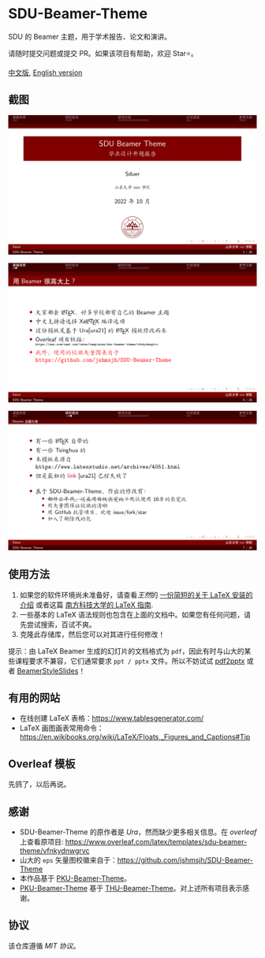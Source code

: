 # SDU-Beamer-Theme

SDU 的 Beamer 主题，用于学术报告、论文和演讲。

请随时提交问题或提交 PR。如果该项目有帮助，欢迎 Star⭐️。

[中文版](./README_ch.md), [English version](./README.md)

## 截图

![main_page](./img/main_page.png)

![instance1](./img/instance1.png)

![instance2](./img/instance2.png)

## 使用方法

1.   如果您的软件环境尚未准备好，请查看*王然*的 [一份简短的关于 LaTeX 安装的介绍](https://mirror.macomnet.net/pub/CTAN/info/install-latex-guide-zh-cn/install-latex-guide-zh-cn.pdf) 或者这篇 [南方科技大学的 LaTeX 指南](https://niko.cra.moe/uploads/short-url/9a47N0ThHXRb6em95R7422y8v7b.pdf).
2.   一些基本的 LaTeX 语法规则也包含在上面的文档中。如果您有任何问题，请先尝试搜索，百试不爽。
3.   克隆此存储库，然后您可以对其进行任何修改！

提示：由 LaTeX Beamer 生成的幻灯片的文档格式为 `pdf`，因此有时与山大的某些课程要求不兼容，它们通常要求 `ppt / pptx` 文件。所以不妨试试 [pdf2pptx](https://github.com/intMojIBakE/pdf2pptx) 或者 [BeamerStyleSlides](https://github.com/wzpan/BeamerStyleSlides)！

## 有用的网站

-   在线创建 LaTeX 表格：https://www.tablesgenerator.com/
-   LaTeX 画图画表常用命令：https://en.wikibooks.org/wiki/LaTeX/Floats,_Figures_and_Captions#Tip 

## Overleaf 模板

先鸽了，以后再说。

## 感谢

-   SDU-Beamer-Theme 的原作者是 *Ura*，然而缺少更多相关信息。在 *overleaf* 上查看原项目: https://www.overleaf.com/latex/templates/sdu-beamer-theme/vfnkydnwgrvc
-   山大的 `eps` 矢量图校徽来自于：https://github.com/jshmsjh/SDU-Beamer-Theme
-   本作品基于 [PKU-Beamer-Theme](https://github.com/inFaaa/PKU-Beamer-Theme)。
-   [PKU-Beamer-Theme](https://github.com/inFaaa/PKU-Beamer-Theme) 基于 [THU-Beamer-Theme](https://github.com/tuna/THU-Beamer-Theme)。对上述所有项目表示感谢。

## 协议

该仓库遵循 *MIT 协议*。